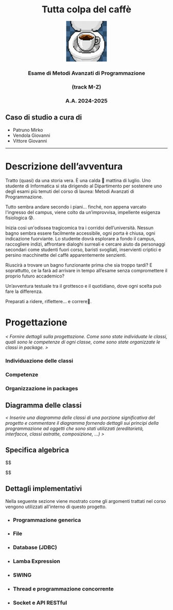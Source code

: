 <div align="center">
    <h1>Tutta colpa del caffè</h1>
    <img src="img/icon.png" alt="Icona Gioco" width="25%"/>
    <h3>Esame di Metodi Avanzati di Programmazione</h3>
    <h3>(track M-Z)</h3>
    <h3>A.A. 2024-2025</h3>

</div>

## Caso di studio a cura di
- Patruno Mirko
- Vendola Giovanni
- Vittore Giovanni

---

# Descrizione dell’avventura
Tratto (quasi) da una storia vera.
È una calda 🥵 mattina di luglio. Uno studente di Informatica si sta dirigendo al Dipartimento per sostenere uno degli esami più temuti del corso di laurea: Metodi Avanzati di Programmazione. 

Tutto sembra andare secondo i piani... finché, non appena varcato l'ingresso del campus, viene colto da un’improvvisa, impellente esigenza fisiologica 😰.

Inizia così un'odissea tragicomica tra i corridoi dell’università. Nessun bagno sembra essere facilmente accessibile, ogni porta è chiusa, ogni indicazione fuorviante. Lo studente dovrà esplorare a fondo il campus, raccogliere indizi, affrontare dialoghi surreali e cercare aiuto da personaggi secondari come studenti fuori corso, baristi svogliati, inservienti criptici e persino macchinette del caffè apparentemente senzienti.

Riuscirà a trovare un bagno funzionante prima che sia troppo tardi? E soprattutto, ce la farà ad arrivare in tempo all’esame senza compromettere il proprio futuro accademico?

Un’avventura testuale tra il grottesco e il quotidiano, dove ogni scelta può fare la differenza. 

Preparati a ridere, riflettere... e correre💨.


# Progettazione

*< Fornire dettagli sulla progettazione. Come sono state individuate le classi, quali sono le competenze di ogni classe, come sono state organizzate le classi in package. >*
### Individuazione delle classi

### Competenze
<!-- La suddivisione delle competenze o **responsabilità** delle classi viene effettuata secondo il principio di presentazione separata **Entity, Control, Boundary** (**ECB**), dove ogni classe ha una propria responsabilità.
Più precisamente, le responsabilità costituiscono il ciò che un’istanza di una classe è destinato a fare. 
Andando ad assegnare responsabilità precise per ogni classe si va a rendere le classi invarianti ai cambiamenti tra loro. -->

### Organizzazione in packages

## Diagramma delle classi
*< Inserire una diagramma delle classi di una porzione significativa del progetto e commentare il diagramma fornendo dettagli sui principi della programmazione ad oggetti che sono stati utilizzati (ereditarietà, interfacce, classi astratte, composizione, …) >*

## Specifica algebrica
$$

$$

## Dettagli implementativi
Nella seguente sezione viene mostrato come gli argomenti trattati nel corso vengono utilizzati all'interno di questo progetto.
- ### Programmazione generica
- ### File
- ### Database (JDBC)
- ### Lamba Expression
- ### SWING
- ### Thread e programmazione concorrente
- ### Socket e API RESTful


